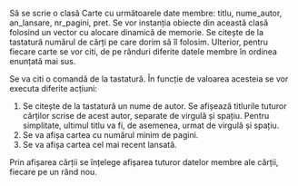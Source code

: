 Să se scrie o clasă Carte cu următoarele date membre: titlu, nume_autor, an_lansare, nr_pagini, pret. Se vor instanția obiecte din această clasă folosind un vector cu alocare dinamică de memorie. Se citește de la tastatură numărul de cărți pe care dorim să îl folosim. Ulterior, pentru fiecare carte se vor citi, de pe rânduri diferite datele membre în ordinea enunțată mai sus.

Se va citi o comandă de la tastatură. În funcție de valoarea acesteia se vor executa diferite acțiuni:
1. Se citește de la tastatură un nume de autor. Se afișează titlurile tuturor cărților scrise de acest autor, separate de virgulă și spațiu. Pentru simplitate, ultimul titlu va fi, de asemenea, urmat de virgulă și spațiu.
2. Se va afișa cartea cu numărul minim de pagini. 
3. Se va afișa cartea cel mai recent lansată. 

Prin afișarea cărții se înțelege afișarea tuturor datelor membre ale cărții, fiecare pe un rând nou.